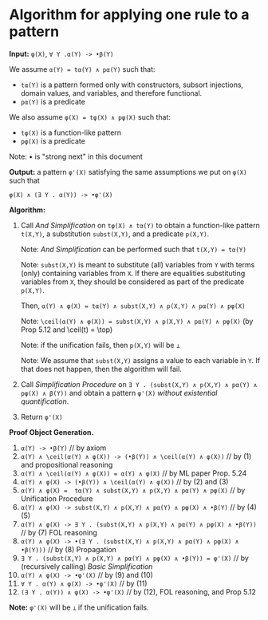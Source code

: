 Algorithm for applying one rule to a pattern
============================================

**Input:** `φ(X)`, `∀ Y .α(Y) -> •β(Y)`

We assume `α(Y) = tα(Y) ∧ pα(Y)` such that:

- `tα(Y)` is a pattern formed only with constructors, subsort injections,
  domain values, and variables, and therefore functional.
- `pα(Y)` is a predicate

We also assume `φ(X) = tφ(X) ∧ pφ(X)` such that:

- `tφ(X)` is a function-like pattern
- `pφ(X)` is a predicate

Note: • is "strong next" in this document

**Output:** a pattern `φ'(X)` satisfying the same assumptions we put on
  `φ(X)` such that
```
φ(X) ∧ (∃ Y . α(Y)) -> •φ'(X)
```

**Algorithm:**

1. Call *And Simplification* on `tφ(X) ∧ tα(Y)` to obtain a function-like
   pattern `t(X,Y)`, a substitution `subst(X,Y)`, and a predicate `p(X,Y)`.

   Note: *And Simplification* can be performed such that `t(X,Y) = tα(Y)`

   Note: `subst(X,Y)` is meant to substitute (all) variables from `Y`
   with terms (only) containing variables from `X`. If there are equalities
   substituting variables from `X`, they should be considered as part of the
   predicate `p(X,Y)`.

   Then, `α(Y) ∧ φ(X) = tα(Y) ∧ subst(X,Y) ∧ p(X,Y) ∧ pα(Y) ∧ pφ(X)`

   Note: `\ceil(α(Y) ∧ φ(X)) = subst(X,Y) ∧ p(X,Y) ∧ pα(Y) ∧ pφ(X)`
   (by Prop 5.12 and \ceil(t) = \top)

   Note: if the unification fails, then `p(X,Y)` will be `⊥`

   Note: We assume that `subst(X,Y)` assigns a value to each variable in `Y`.
   If that does not happen, then the algorithm will fail.
2. Call *Simplification Procedure* on
   `∃ Y . (subst(X,Y) ∧ p(X,Y) ∧ pα(Y) ∧ pφ(X) ∧ β(Y))`
   and obtain a pattern `φ'(X)` *without existential quantification*.
3. Return `φ'(X)`

**Proof Object Generation.**

1.  `α(Y) -> •β(Y)` // by axiom
2.  `α(Y) ∧ \ceil(α(Y) ∧ φ(X)) -> (•β(Y)) ∧ \ceil(α(Y) ∧ φ(X))`
    // by (1) and propositional reasoning
3.  `α(Y) ∧ \ceil(α(Y) ∧ φ(X)) = α(Y) ∧ φ(X)` // by ML paper Prop. 5.24
4.  `α(Y) ∧ φ(X) -> (•β(Y)) ∧ \ceil(α(Y) ∧ φ(X))` // by (2) and (3)
5.  `α(Y) ∧ φ(X) =  tα(Y) ∧ subst(X,Y) ∧ p(X,Y) ∧ pα(Y) ∧ pφ(X)`
    // by Unification Procedure
6.  `α(Y) ∧ φ(X) -> subst(X,Y) ∧ p(X,Y) ∧ pα(Y) ∧ pφ(X) ∧ •β(Y)` // by (4) (5)
7.  `α(Y) ∧ φ(X) -> ∃ Y . (subst(X,Y) ∧ p(X,Y) ∧ pα(Y) ∧ pφ(X) ∧ •β(Y))`
    // by (7) FOL reasoning
8.  `α(Y) ∧ φ(X) -> •(∃ Y . (subst(X,Y) ∧ p(X,Y) ∧ pα(Y) ∧ pφ(X) ∧ •β(Y)))`
    // by (8) Propagation
9.  `∃ Y . (subst(X,Y) ∧ p(X,Y) ∧ pα(Y) ∧ pφ(X) ∧ •β(Y)) = φ'(X)`
    // by (recursively calling) *Basic Simplification*
10. `α(Y) ∧ φ(X) -> •φ'(X)` // by (9) and (10)
11. `∀ Y . α(Y) ∧ φ(X) -> •φ'(X)` // by (11)
12. `(∃ Y . α(Y)) ∧ φ(X) -> •φ'(X)` // by (12), FOL reasoning, and Prop 5.12

**Note:** `φ'(X)` will be `⊥` if the unification fails.


